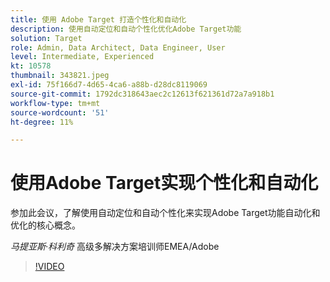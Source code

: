 ```yaml
---
title: 使用 Adobe Target 打造个性化和自动化
description: 使用自动定位和自动个性化优化Adobe Target功能
solution: Target
role: Admin, Data Architect, Data Engineer, User
level: Intermediate, Experienced
kt: 10578
thumbnail: 343821.jpeg
exl-id: 75f166d7-4d65-4ca6-a88b-d28dc8119069
source-git-commit: 1792dc318643aec2c12613f621361d72a7a918b1
workflow-type: tm+mt
source-wordcount: '51'
ht-degree: 11%

---
```


# 使用Adobe Target实现个性化和自动化

参加此会议，了解使用自动定位和自动个性化来实现Adobe Target功能自动化和优化的核心概念。

*马提亚斯·科利奇* 高级多解决方案培训师EMEA/Adobe

>[!VIDEO](https://video.tv.adobe.com/v/343821/?quality=12&learn=on)
